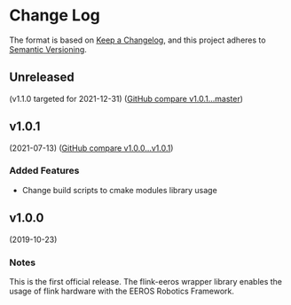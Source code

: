 # Change Log

The format is based on [Keep a Changelog](https://keepachangelog.com/en/1.0.0/),
and this project adheres to [Semantic Versioning](https://semver.org/spec/v2.0.0.html).


## Unreleased
(v1.1.0 targeted for 2021-12-31) ([GitHub compare v1.0.1...master](https://github.com/eeros-project/flink-eeros/compare/v1.0.1...master))


## v1.0.1
(2021-07-13) ([GitHub compare v1.0.0...v1.0.1](https://github.com/eeros-project/flink-eeros/compare/v1.0.0...v1.0.1))

### Added Features
* Change build scripts to cmake modules library usage


## v1.0.0
(2019-10-23)

### Notes
This is the first official release. The flink-eeros wrapper library enables
the usage of flink hardware with the EEROS Robotics Framework.

